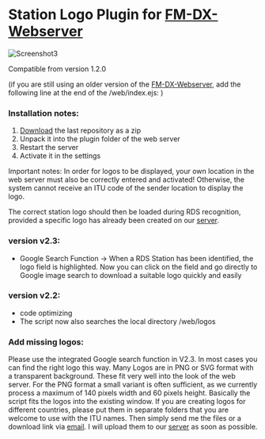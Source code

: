 # Station Logo Plugin for [FM-DX-Webserver](https://github.com/NoobishSVK/fm-dx-webserver)
![Screenshot3](https://github.com/Highpoint2000/webserver-station-logos/assets/168109804/c66bab09-045e-47d3-a719-9e269bb48a4a)

Compatible from version 1.2.0

(if you are still using an older version of the [FM-DX-Webserver](https://github.com/NoobishSVK/fm-dx-webserver), add the following line at the end of the /web/index.ejs: <script src="https://tef.noobish.eu/logos/scripts/js/updateStationLogo.js"></script>)



### Installation notes:

1. [Download](https://github.com/Highpoint2000/webserver-station-logos/releases) the last repository as a zip
2. Unpack it into the plugin folder of the web server
3. Restart the server
4. Activate it in the settings

Important notes: 
In order for logos to be displayed, your own location in the web server must also be correctly entered and activated! Otherwise, the system cannot receive an ITU code of the sender location to display the logo. 

The correct station logo should then be loaded during RDS recognition, provided a specific logo has already been created on our [server](https://tef.noobish.eu/logos/). 

### version v2.3:
- Google Search Function
  -> When a RDS Station has been identified, the logo field is highlighted. Now you can click on the field and go directly to Google image search to download a suitable logo quickly and easily

### version v2.2:
- code optimizing
- The script now also searches the local directory /web/logos

### Add missing logos:

Please use the integrated Google search function in V2.3. In most cases you can find the right logo this way. Many Logos are in PNG or SVG format with a transparent background. These fit very well into the look of the web server. For the PNG format a small variant is often sufficient, as we currently process a maximum of 140 pixels width and 60 pixels height. Basically the script fits the logos into the existing window. If you are creating logos for different countries, please put them in separate folders that you are welcome to use with the ITU names. Then simply send me the files or a download link via [email](mailto:highpoint2000@googlemail.com). I will upload them to our [server](https://tef.noobish.eu/logos/) as soon as possible.
